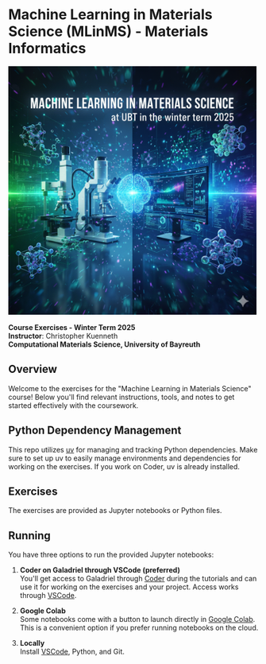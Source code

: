 # Machine Learning in Materials Science (MLinMS) - Materials Informatics
<img src="assets/wt25.png" alt="drawing" width="500"/>   

**Course Exercises - Winter Term 2025**  
**Instructor**: Christopher Kuenneth  
**Computational Materials Science, University of Bayreuth**  


## Overview

Welcome to the exercises for the "Machine Learning in Materials Science" course! Below you'll find relevant instructions, tools, and notes to get started effectively with the coursework.

## Python Dependency Management

This repo utilizes [uv](https://docs.astral.sh/uv/getting-started/installation/) for managing and tracking Python dependencies. Make sure to set up uv to easily manage environments and dependencies for working on the exercises. If you work on Coder, uv is already installed.

## Exercises

The exercises are provided as Jupyter notebooks or Python files.

## Running

You have three options to run the provided Jupyter notebooks:

1. **Coder on Galadriel through VSCode (preferred)**  
   You'll get access to Galadriel through [Coder](https://github.com/coder/coder) during the tutorials and can use it for working on the exercises and your project. Access works through [VSCode](https://code.visualstudio.com/). 

2. **Google Colab**  
   Some notebooks come with a button to launch directly in [Google Colab](https://colab.research.google.com). This is a convenient option if you prefer running notebooks on the cloud.

3. **Locally**  
   Install [VSCode](https://code.visualstudio.com/), Python, and Git.




